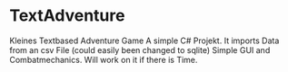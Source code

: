 # TextAdventure
Kleines Textbased Adventure Game
A simple C# Projekt. It imports Data from an csv File (could easily been changed to sqlite)
Simple GUI and Combatmechanics. Will work on it if there is Time.
